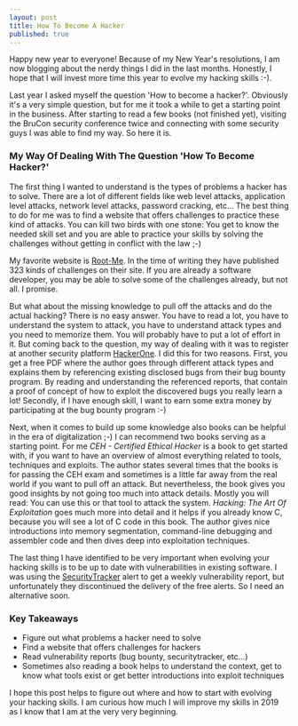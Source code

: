 ```yaml
---
layout: post
title: How To Become A Hacker
published: true
---
```


Happy new year to everyone!
Because of my New Year's resolutions, I am now blogging about the nerdy things I did in the last months.
Honestly, I hope that I will invest more time this year to evolve my hacking skills :-).

Last year I asked myself the question 'How to become a hacker?'.
Obviously it's a very simple question, but for me it took a while to get a starting point in the business.
After starting to read a few books (not finished yet), visiting the BruCon security conference twice and connecting with some security guys I was able to find my way.
So here it is.

### My Way Of Dealing With The Question 'How To Become Hacker?'
The first thing I wanted to understand is the types of problems a hacker has to solve.
There are a lot of different fields like web level attacks, application level attacks, network level attacks, password cracking, etc...
The best thing to do for me was to find a website that offers challenges to practice these kind of attacks.
You can kill two birds with one stone: You get to know the needed skill set and you are able to practice your skills by solving the challenges without getting in conflict with the law ;-)

My favorite website is [Root-Me](https://root-me.org).
In the time of writing they have published 323 kinds of challenges on their site.
If you are already a software developer, you may be able to solve some of the challenges already, but not all.
I promise.

But what about the missing knowledge to pull off the attacks and do the actual hacking?
There is no easy answer.
You have to read a lot, you have to understand the system to attack, you have to understand attack types and you need to memorize them.
You will probably have to put a lot of effort in it.
But coming back to the question, my way of dealing with it was to register at another security platform [HackerOne](https://www.hackerone.com/).
I did this for two reasons.
First, you get a free PDF where the author goes through different attack types and explains them by referencing existing disclosed bugs from their bug bounty program.
By reading and understanding the referenced reports, that contain a proof of concept of how to exploit the discovered bugs you really learn a lot!
Secondly, if I have enough skill, I want to earn some extra money by participating at the bug bounty program :-)

Next, when it comes to build up some knowledge also books can be helpful in the era of digitalization ;-)
I can recommend two books serving as a starting point.
For me *CEH - Certified Ethical Hacker* is a book to get started with, if you want to have an overview of almost everything related to tools, techniques and exploits.
The author states several times that the books is for passing the CEH exam and sometimes is a little far away from the real world if you want to pull off an attack.
But nevertheless, the book gives you good insights by not going too much into attack details.
Mostly you will read: You can use this or that tool to attack the system.
*Hacking: The Art Of Exploitation* goes much more into detail and it helps if you already know C, because you will see a lot of C code in this book.
The author gives nice introductions into memory segmentation, command-line debugging and assembler code and then dives deep into exploitation techniques.

The last thing I have identified to be very important when evolving your hacking skills is to be up to date with vulnerabilities in existing software.
I was using the [SecurityTracker](https://securitytracker.com/) alert to get a weekly vulnerability report, but unfortunately they discontinued the delivery of the free alerts.
So I need an alternative soon.

### Key Takeaways

* Figure out what problems a hacker need to solve
* Find a website that offers challenges for hackers
* Read vulnerability reports (bug bounty, securitytracker, etc...)
* Sometimes also reading a book helps to understand the context, get to know what tools exist or get better introductions into exploit techniques

I hope this post helps to figure out where and how to start with evolving your hacking skills.
I am curious how much I will improve my skills in 2019 as I know that I am at the very very beginning.